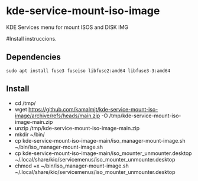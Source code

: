 # kde-service-mount-iso-image
KDE Services menu for mount ISOS and DISK IMG

#Install instruccions.

Dependencies
------------
`sudo apt install fuse3 fuseiso libfuse2:amd64 libfuse3-3:amd64`

Install
-------
* cd /tmp/
* wget https://github.com/kamalmjt/kde-service-mount-iso-image/archive/refs/heads/main.zip -O /tmp/kde-service-mount-iso-image-main.zip  
* unzip /tmp/kde-service-mount-iso-image-main.zip  
* mkdir ~/bin/  
* cp kde-service-mount-iso-image-main/iso_manager-mount-image.sh ~/bin/iso_manager-mount-image.sh  
* cp kde-service-mount-iso-image-main/iso_mounter_unmounter.desktop ~/.local/share/kio/servicemenus/iso_mounter_unmounter.desktop  
* chmod +x ~/bin/iso_manager-mount-image.sh ~/.local/share/kio/servicemenus/iso_mounter_unmounter.desktop
